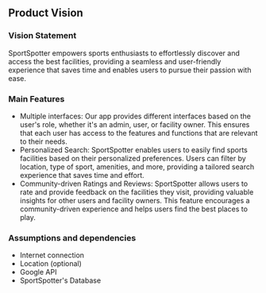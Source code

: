 ## Product Vision

### Vision Statement

SportSpotter empowers sports enthusiasts to effortlessly discover and access the best facilities, providing a seamless and user-friendly experience that saves time and enables users to pursue their passion with ease.


### Main Features

 - Multiple interfaces: Our app provides different interfaces based on the user's role, whether it's an admin, user, or facility owner. This ensures that each user has access to the features and functions that are relevant to their needs.
 - Personalized Search: SportSpotter enables users to easily find sports facilities based on their personalized preferences. Users can filter by location, type of sport, amenities, and more, providing a tailored search experience that saves time and effort.
 - Community-driven Ratings and Reviews: SportSpotter allows users to rate and provide feedback on the facilities they visit, providing valuable insights for other users and facility owners. This feature encourages a community-driven experience and helps users find the best places to play.

### Assumptions and dependencies

- Internet connection
- Location (optional)
- Google API
- SportSpotter's Database